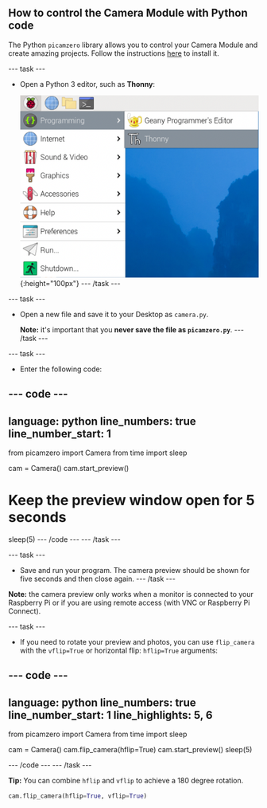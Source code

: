 ## How to control the Camera Module with Python code

The Python `picamzero` library allows you to control your Camera Module and create amazing projects. Follow the instructions [here](https://raspberrypifoundation.github.io/picamera-zero/install
) to install it.

--- task ---
- Open a Python 3 editor, such as **Thonny**:

    ![Open Thonny](images/thonny-app-menu.png){:height="100px"}
--- /task ---

--- task ---
- Open a new file and save it to your Desktop as `camera.py`. 

    **Note:** it's important that you **never save the file as `picamzero.py`**.
--- /task ---

--- task ---
- Enter the following code:

--- code ---
---
language: python
line_numbers: true
line_number_start: 1
---

from picamzero import Camera
from time import sleep

cam = Camera()
cam.start_preview()
# Keep the preview window open for 5 seconds
sleep(5)
--- /code ---
--- /task ---

--- task ---
- Save and run your program. The camera preview should be shown for five seconds and then close again. 
--- /task ---

**Note:** the camera preview only works when a monitor is connected to your Raspberry Pi or if you are using remote access (with VNC or Raspberry Pi Connect).

--- task ---
- If you need to rotate your preview and photos, you can use `flip_camera` with the `vflip=True` or horizontal flip: `hflip=True` arguments:

--- code ---
---
language: python
line_numbers: true
line_number_start: 1
line_highlights: 5, 6
---
from picamzero import Camera
from time import sleep

cam = Camera()
cam.flip_camera(hflip=True)
cam.start_preview()
sleep(5)

--- /code ---
--- /task ---


**Tip:** You can combine `hflip` and `vflip` to achieve a 180 degree rotation.

```python
cam.flip_camera(hflip=True, vflip=True)
``` 
